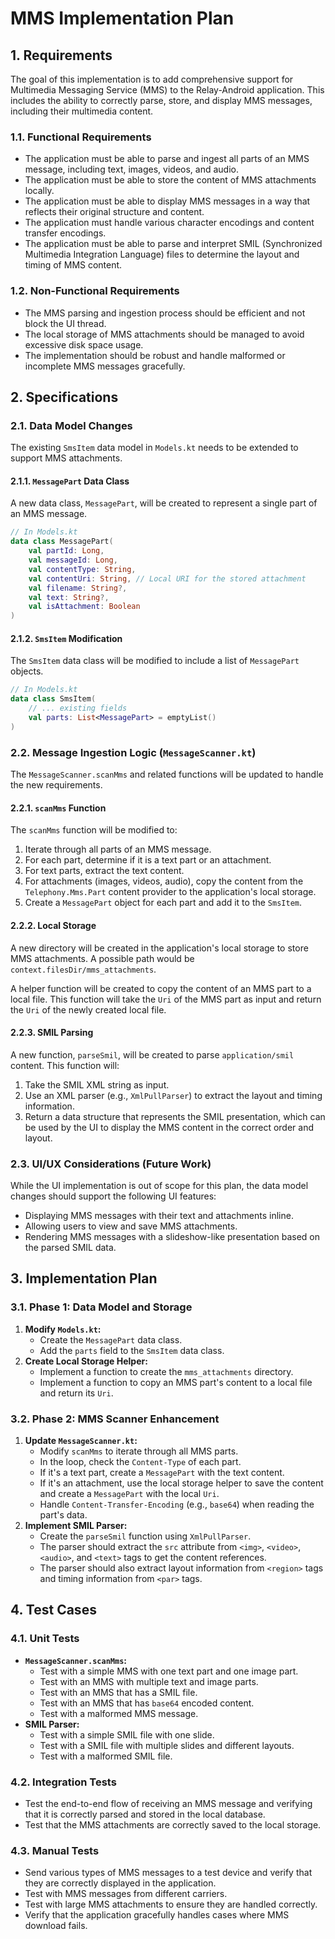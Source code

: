 # MMS Implementation Plan

## 1. Requirements

The goal of this implementation is to add comprehensive support for Multimedia Messaging Service (MMS) to the Relay-Android application. This includes the ability to correctly parse, store, and display MMS messages, including their multimedia content.

### 1.1. Functional Requirements

- The application must be able to parse and ingest all parts of an MMS message, including text, images, videos, and audio.
- The application must be able to store the content of MMS attachments locally.
- The application must be able to display MMS messages in a way that reflects their original structure and content.
- The application must handle various character encodings and content transfer encodings.
- The application must be able to parse and interpret SMIL (Synchronized Multimedia Integration Language) files to determine the layout and timing of MMS content.

### 1.2. Non-Functional Requirements

- The MMS parsing and ingestion process should be efficient and not block the UI thread.
- The local storage of MMS attachments should be managed to avoid excessive disk space usage.
- The implementation should be robust and handle malformed or incomplete MMS messages gracefully.

## 2. Specifications

### 2.1. Data Model Changes

The existing `SmsItem` data model in `Models.kt` needs to be extended to support MMS attachments.

#### 2.1.1. `MessagePart` Data Class

A new data class, `MessagePart`, will be created to represent a single part of an MMS message.

```kotlin
// In Models.kt
data class MessagePart(
    val partId: Long,
    val messageId: Long,
    val contentType: String,
    val contentUri: String, // Local URI for the stored attachment
    val filename: String?,
    val text: String?,
    val isAttachment: Boolean
)
```

#### 2.1.2. `SmsItem` Modification

The `SmsItem` data class will be modified to include a list of `MessagePart` objects.

```kotlin
// In Models.kt
data class SmsItem(
    // ... existing fields
    val parts: List<MessagePart> = emptyList()
)
```

### 2.2. Message Ingestion Logic (`MessageScanner.kt`)

The `MessageScanner.scanMms` and related functions will be updated to handle the new requirements.

#### 2.2.1. `scanMms` Function

The `scanMms` function will be modified to:
1.  Iterate through all parts of an MMS message.
2.  For each part, determine if it is a text part or an attachment.
3.  For text parts, extract the text content.
4.  For attachments (images, videos, audio), copy the content from the `Telephony.Mms.Part` content provider to the application's local storage.
5.  Create a `MessagePart` object for each part and add it to the `SmsItem`.

#### 2.2.2. Local Storage

A new directory will be created in the application's local storage to store MMS attachments. A possible path would be `context.filesDir/mms_attachments`.

A helper function will be created to copy the content of an MMS part to a local file. This function will take the `Uri` of the MMS part as input and return the `Uri` of the newly created local file.

#### 2.2.3. SMIL Parsing

A new function, `parseSmil`, will be created to parse `application/smil` content. This function will:
1.  Take the SMIL XML string as input.
2.  Use an XML parser (e.g., `XmlPullParser`) to extract the layout and timing information.
3.  Return a data structure that represents the SMIL presentation, which can be used by the UI to display the MMS content in the correct order and layout.

### 2.3. UI/UX Considerations (Future Work)

While the UI implementation is out of scope for this plan, the data model changes should support the following UI features:
- Displaying MMS messages with their text and attachments inline.
- Allowing users to view and save MMS attachments.
- Rendering MMS messages with a slideshow-like presentation based on the parsed SMIL data.

## 3. Implementation Plan

### 3.1. Phase 1: Data Model and Storage

1.  **Modify `Models.kt`:**
    *   Create the `MessagePart` data class.
    *   Add the `parts` field to the `SmsItem` data class.
2.  **Create Local Storage Helper:**
    *   Implement a function to create the `mms_attachments` directory.
    *   Implement a function to copy an MMS part's content to a local file and return its `Uri`.

### 3.2. Phase 2: MMS Scanner Enhancement

1.  **Update `MessageScanner.kt`:**
    *   Modify `scanMms` to iterate through all MMS parts.
    *   In the loop, check the `Content-Type` of each part.
    *   If it's a text part, create a `MessagePart` with the text content.
    *   If it's an attachment, use the local storage helper to save the content and create a `MessagePart` with the local `Uri`.
    *   Handle `Content-Transfer-Encoding` (e.g., `base64`) when reading the part's data.
2.  **Implement SMIL Parser:**
    *   Create the `parseSmil` function using `XmlPullParser`.
    *   The parser should extract the `src` attribute from `<img>`, `<video>`, `<audio>`, and `<text>` tags to get the content references.
    *   The parser should also extract layout information from `<region>` tags and timing information from `<par>` tags.

## 4. Test Cases

### 4.1. Unit Tests

- **`MessageScanner.scanMms`:**
    - Test with a simple MMS with one text part and one image part.
    - Test with an MMS with multiple text and image parts.
    - Test with an MMS that has a SMIL file.
    - Test with an MMS that has `base64` encoded content.
    - Test with a malformed MMS message.
- **SMIL Parser:**
    - Test with a simple SMIL file with one slide.
    - Test with a SMIL file with multiple slides and different layouts.
    - Test with a malformed SMIL file.

### 4.2. Integration Tests

- Test the end-to-end flow of receiving an MMS message and verifying that it is correctly parsed and stored in the local database.
- Test that the MMS attachments are correctly saved to the local storage.

### 4.3. Manual Tests

- Send various types of MMS messages to a test device and verify that they are correctly displayed in the application.
- Test with MMS messages from different carriers.
- Test with large MMS attachments to ensure they are handled correctly.
- Verify that the application gracefully handles cases where MMS download fails.
